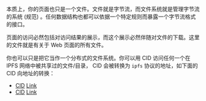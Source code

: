 



本质上，你的页面也只是一个文件。文件就是字节流，而文件系统就是管理字节流的系统 (规范) 。任何数据结构也都可以依据一个特定规则而暴露一个字节流格式的接口。

页面的访问必然包括对访问结果的展示，而这个展示必然伴随对文件的下载。这里的文件就是有关于 Web 页面的所有文件。

[ipfs-share-ipx-643]: https://ipfs.io/ipfs/QmPH3ZFHchHzSTtUgAAtnj7JGC39Laubi2KnrV5X8nvzcN
[ipfs-link-ipx-643]: ipfs://bafybeian54zhr4cx6a7lwiuzskcjinwl2zr5jjzjjs3ws2o4h6xuazmr74
[ipfs-share-cyberedge-s01]: https://ipfs.io/ipfs/QmY78Z7vpLzVh5SZpyc2QjPCeDXT1xFSKKMoy6kyY2rdpb
[ipfs-link-cyberedge-s01]: ipfs://bafybeierdy4pe2r5ew67atzk3ntp7gnfymfckqi653sb7hte2c7eftp7oa/

你也可以只是把它当作一个分布式的文件系统。你可以用 CID 访问任何一个在 IPFS 网络中被共享过的文件/目录， CID 会被转换为 `ipfs` 协议的地址，如下面的 CID 向地址的转换：

- [CID][ipfs-share-ipx-643] [Link][ipfs-link-ipx-643]
- [CID][ipfs-share-cyberedge-s01] [Link][ipfs-link-cyberedge-s01]


